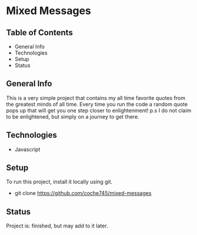 # Mixed Messages
## Table of Contents
+ General Info
+ Technologies
+ Setup
+ Status
## General Info
This is a very simple project that contains my all time favorite quotes from the greatest minds of all time. Every time you run the code a random quote pops up that will get you one step closer to enlightenment! 
p.s I do not claim to be enlightened, but simply on a journey to get there.
## Technologies
+ Javascript
## Setup
To run this project, install it locally using git.
+ git clone https://github.com/coche745/mixed-messages
## Status
Project is: finished, but may add to it later.